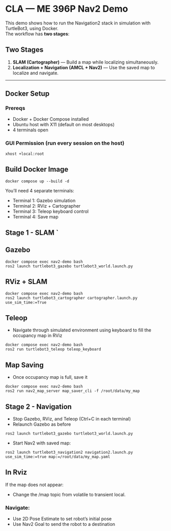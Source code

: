 # CLA — ME 396P Nav2 Demo

This demo shows how to run the Navigation2 stack in simulation with TurtleBot3, using Docker.  
The workflow has **two stages**:

## Two Stages
1. **SLAM (Cartographer)** — Build a map while localizing simultaneously.  
2. **Localization + Navigation (AMCL + Nav2)** — Use the saved map to localize and navigate.

---

## Docker Setup

### Prereqs
- Docker + Docker Compose installed
- Ubuntu host with X11 (default on most desktops)
- 4 terminals open

### GUI Permission (run every session on the host)
```
xhost +local:root
```

## Build Docker Image
```
docker compose up --build -d
```

You’ll need 4 separate terminals:
- Terminal 1: Gazebo simulation
- Terminal 2: RViz + Cartographer
- Terminal 3: Teleop keyboard control
- Terminal 4: Save map

## Stage 1 - SLAM        `
## Gazebo
```
docker compose exec nav2-demo bash
ros2 launch turtlebot3_gazebo turtlebot3_world.launch.py
```

## RViz + SLAM
```
docker compose exec nav2-demo bash
ros2 launch turtlebot3_cartographer cartographer.launch.py use_sim_time:=True
```

## Teleop
- Navigate through simulated environment using keyboard to fill the occupancy map in RViz

```
docker compose exec nav2-demo bash
ros2 run turtlebot3_teleop teleop_keyboard
```

## Map Saving
- Once occupancy map is full, save it

```
docker compose exec nav2-demo bash
ros2 run nav2_map_server map_saver_cli -f /root/data/my_map
```

## Stage 2 - Navigation
- Stop Gazebo, RViz, and Teleop (Ctrl+C in each terminal)
- Relaunch Gazebo as before

```
ros2 launch turtlebot3_gazebo turtlebot3_world.launch.py
```

- Start Nav2 with saved map:

```
ros2 launch turtlebot3_navigation2 navigation2.launch.py use_sim_time:=true map:=/root/data/my_map.yaml
```

## In Rviz
If the map does not appear:
- Change the /map topic from volatile to transient local.
### Navigate:
- Use 2D Pose Estimate to set robot’s initial pose
- Use Nav2 Goal to send the robot to a destination
